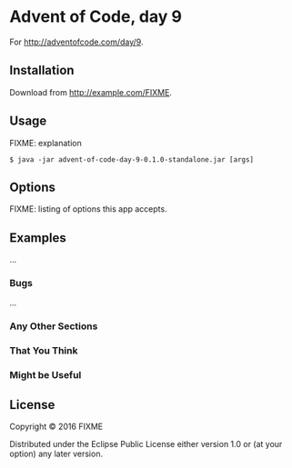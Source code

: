 # Advent of Code, day 9

For http://adventofcode.com/day/9.

## Installation

Download from http://example.com/FIXME.

## Usage

FIXME: explanation

    $ java -jar advent-of-code-day-9-0.1.0-standalone.jar [args]

## Options

FIXME: listing of options this app accepts.

## Examples

...

### Bugs

...

### Any Other Sections
### That You Think
### Might be Useful

## License

Copyright © 2016 FIXME

Distributed under the Eclipse Public License either version 1.0 or (at
your option) any later version.
